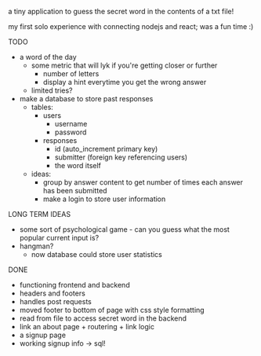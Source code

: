 a tiny application to guess the secret word in the contents of a txt file!

my first solo experience with connecting nodejs and react; was a fun time :)

TODO
- a word of the day
    - some metric that will lyk if you're getting closer or further
        - number of letters
        - display a hint everytime you get the wrong answer
    - limited tries?
- make a database to store past responses
    - tables:
        - users
            - username
            - password
        - responses
            - id (auto_increment primary key)
            - submitter (foreign key referencing users)
            - the word itself
    - ideas:
        - group by answer content to get number of times each answer has been submitted
        - make a login to store user information

LONG TERM IDEAS
- some sort of psychological game - can you guess what the most popular current input is?
- hangman?
    - now database could store user statistics

DONE
- functioning frontend and backend
- headers and footers
- handles post requests
- moved footer to bottom of page with css style formatting
- read from file to access secret word in the backend
- link an about page + routering + link logic
- a signup page
- working signup info -> sql!


